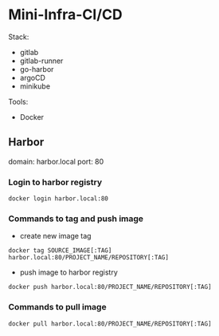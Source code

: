 # Mini-Infra-CI/CD

Stack:

- gitlab
- gitlab-runner
- go-harbor
- argoCD
- minikube

Tools:

- Docker

## Harbor

domain: harbor.local
port: 80

### Login to harbor registry

```
docker login harbor.local:80
```

### Commands to tag and push image

- create new image tag

```
docker tag SOURCE_IMAGE[:TAG] harbor.local:80/PROJECT_NAME/REPOSITORY[:TAG]
```

- push image to harbor registry

```
docker push harbor.local:80/PROJECT_NAME/REPOSITORY[:TAG]
```

### Commands to pull image

```
docker pull harbor.local:80/PROJECT_NAME/REPOSITORY[:TAG]
```
